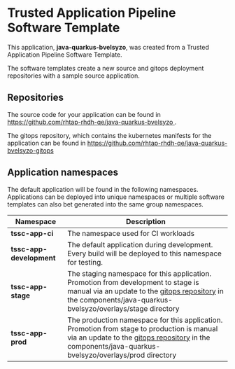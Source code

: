 # Trusted Application Pipeline Software Template

This application, **java-quarkus-bvelsyzo**, was created from a Trusted Application Pipeline Software Template.

The software templates create a new source and gitops deployment repositories with a sample source application. 

## Repositories

The source code for your application can be found in [https://github.com/rhtap-rhdh-qe/java-quarkus-bvelsyzo ](https://github.com/rhtap-rhdh-qe/java-quarkus-bvelsyzo ).
 
The gitops repository, which contains the kubernetes manifests for the application can be found in 
[https://github.com/rhtap-rhdh-qe/java-quarkus-bvelsyzo-gitops ](https://github.com/rhtap-rhdh-qe/java-quarkus-bvelsyzo-gitops ) 

## Application namespaces 

The default application will be found in the following namespaces. Applications can be deployed into unique namespaces or multiple software templates can also bet generated into the same group namespaces.  

|  Namespace   |  Description   |  
| -------- | -------- |
| **tssc-app-ci** | The namespace used for CI workloads |
| **tssc-app-development** | The default application during development. Every build will be deployed to this namespace for testing. |
| **tssc-app-stage** | The staging namespace for this application. Promotion from development to stage is manual via an update to the [gitops repository](https://github.com/rhtap-rhdh-qe/java-quarkus-bvelsyzo-gitops ) in the components/java-quarkus-bvelsyzo/overlays/stage directory |
| **tssc-app-prod** | The production namespace for this application. Promotion from stage to production is manual via an update to the [gitops repository](https://github.com/rhtap-rhdh-qe/java-quarkus-bvelsyzo-gitops ) in the components/java-quarkus-bvelsyzo/overlays/prod directory |